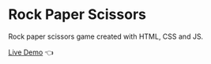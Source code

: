 # Rock Paper Scissors

Rock paper scissors game created with HTML, CSS and JS.

[Live Demo](https://skt97.github.io/rock-paper-scissors/) :point_left:
